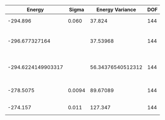 | Energy             | Sigma  | Energy Variance   | DOF | Einf | Method                       | Reference |
|--------------------|--------|-------------------|-----|------|------------------------------|-----------|
| -294.896           | 0.060  | 37.824            | 144 | 0    | 2D Gated RNN                 | [paper](https://arxiv.org/abs/2207.14314) [code](https://github.com/varbench/methods/blob/main/scripts/Heisenberg/triangular_144_O/vmc_2DgatedtensorizedRNN.sh) |
| -296.677327164     |        | 37.53968          | 144 | 0    | DMRG (Bond dimension = 3000) | [code](https://github.com/varbench/methods/blob/main/programs/dmrg_itensor_cpp/dmrg_triangular_heisenberg_12x12.cc) |
| -294.6224149903317 |        | 56.34376540512312 | 144 | 0    | DMRG (bond dimension = 1024) | [code](https://github.com/varbench/methods/blob/main/scripts/Heisenberg/triangular_144_O/dmrg.sh) |
| -278.5075          | 0.0094 | 89.67089          | 144 | 0    | RBM (alpha = 1)              | [code](https://github.com/varbench/methods/blob/main/scripts/Heisenberg/triangular_144_O/vmc_rbm.sh) |
| -274.157           | 0.011  | 127.347           | 144 | 0    | Jastrow baseline             | [code](https://github.com/varbench/methods/blob/main/scripts/Heisenberg/triangular_144_O/vmc_jastrow.sh) |
